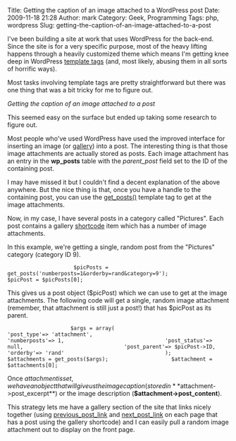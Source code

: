Title: Getting the caption of an image attached to a WordPress post
Date: 2009-11-18 21:28
Author: mark
Category: Geek, Programming
Tags: php, wordpress
Slug: getting-the-caption-of-an-image-attached-to-a-post

I've been building a site at work that uses WordPress for the back-end.
Since the site is for a very specific purpose, most of the heavy lifting
happens through a heavily customized theme which means I'm getting knee
deep in WordPress [template tags][] (and, most likely, abusing them in
all sorts of horrific ways).

Most tasks involving template tags are pretty straightforward but there
was one thing that was a bit tricky for me to figure out.

*Getting the caption of an image attached to a post*

This seemed easy on the surface but ended up taking some research to
figure out.

Most people who've used WordPress have used the improved interface for
inserting an image (or [gallery][]) into a post. The interesting thing
is that those image attachments are actually stored as posts. Each image
attachment has an entry in the **wp\_posts** table with the
*parent\_post* field set to the ID of the containing post.

I may have missed it but I couldn't find a decent explanation of the
above anywhere. But the nice thing is that, once you have a handle to
the containing post, you can use the [get\_posts()][] template tag to
get at the image attachments.

Now, in my case, I have several posts in a category called "Pictures".
Each post contains a gallery [shortcode][] item which has a number of
image attachments.

In this example, we're getting a single, random post from the "Pictures"
category (category ID 9).


~~~~ {.php name="code"}
                     $picPosts = get_posts('numberposts=1&orderby=rand&category=9');                     $picPost = $picPosts[0];
~~~~



This gives us a post object ($picPost) which we can use to get at the
image attachments. The following code will get a single, random image
attachment (remember, that attachment is still just a post!) that has
$picPost as its parent.


~~~~ {.php name="code"}
                    $args = array(                                'post_type'=> 'attachment',                                'numberposts'=> 1,                                'post_status'=> null,                                'post_parent'=> $picPost->ID,                                'orderby'=> 'rand'                                );                    $attachments = get_posts($args);                    $attachment = $attachments[0];
~~~~



Once $attachment is set, we have an object that will give us the image
caption (stored in **$attachment-\>post\_excerpt**) or the image
description (**$attachment-\>post\_content**).

This strategy lets me have a gallery section of the site that links
nicely together (using [previous\_post\_link][] and [next\_post\_link][]
on each page that has a post using the gallery shortcode) and I can
easily pull a random image attachment out to display on the front page.

  [template tags]: http://codex.wordpress.org/Template_Tags
  [gallery]: http://codex.wordpress.org/Gallery_Shortcode
  [get\_posts()]: http://codex.wordpress.org/Template_Tags/get_posts
  [shortcode]: http://codex.wordpress.org/Shortcode_API
  [previous\_post\_link]: http://codex.wordpress.org/Template_Tags/previous_post_link
  [next\_post\_link]: http://codex.wordpress.org/Template_Tags/next_post_link
